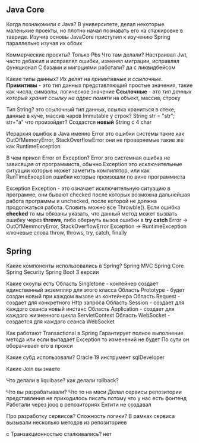 ## Java Core

Когда познакомили c Java?
В университете, делал некоторые маленькие проекты, но плотно начал познавать его на стажировке в тавриде. Изучив основы JavaCore приступил к изучению Spring параллельно изучая их обоих 

Коммерческие проекты?
Только Pbs
Что там делали?
Настраивал Jwt, часто дебажил и исправлял ошибки, изменял миграции, исправлял функционал 
С базами и мигрциями работали?
да с ликвидбейсом

Какие типы данных?
Их делят на *примитивные* и *ссылочные*.
**Примитивы** - это тип данных представляющий простые значения, такие как числа, символы, логическое значение
**Ссылочные** - это *тип данных который хранит ссылку на адрес памяти* на объект, массив, строку

Тип String?
это ссылочный тип данных, ссылка храниться в стеке, данные в куче, массив чаров
Immutable у строк?
String str = "str";
str+"a"
что произойдет?
Создастся **новый** String с 4 char

Иерархия ошибок в Java
именно Error это ошибки системы такие как OutOfMemoryError, StackOverflowError
они не проверяемые такие же как RuntimeException

В чем прикол Error от Exception?
Error это системная ошибка не зависящая от программиста, обычно Exception это исключительные ситуации которые может заметить компилятор, или как RunTimeException ошибки которые произошли по вине программиста

Exception
Exception - это означает исключительную ситуацию в программе, они бывают checked после которых возможна дальнейшая работа программы и unchecked, после которой не должна продолжаться работа. Словить можно все Throwble(). 
Если ошибка **checked** то мы обязаны указать, что данный метод может вызвать ошибку через **throws**, либо обернуть вызов ошибки в **try catch**
Error -> OutOfMemmoryError, StackOverflowError
Exception -> RuntimeException 
ключевые слова throw, throws, try, catch, finally 

## Spring
Какие компоненты использовались в Spring?
Spring MVC Spring Core Spring Security
Spring Boot 3 версии

Какие скоупы есть
Область Singletone - контейнер создает единственный экземпляр для этого класса
Область Prototype - будет создан новый при каждом вызове из контейнера
Область Request - создает для конкретного Http запроса
Область Session - создает для каждого сеанса новый инстанс
Область Application - создает для каждого жизненного цикла ServletContext
Область WebSocket - создается для каждого сеанса WebSocket 

Как работают Transactional в Spring
Гарантирует полное выполнение метода или если выпадает Exception то изменений не будет
По сути он оборачивает его в прокси

Какие субд использовали?
Oracle 19 инструмент sqlDeveloper

Какие Join вы знаете

Что делали в liquibase?
как делали rollback?

Что вы разрабатывали? Что то на мвси
Делал сервисы репозитории представления не приходилось писать потому что у нас есть фонтенд
Работали через jooq в репозиториях 
Ентити не создавал

Про разработку сервисов? Сложность логики?
В рамках сервиса вызывали несколько методов из репозиториев

с Транзакционностью сталкивались?
нет

